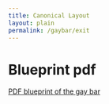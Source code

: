 ```yaml
---
title: Canonical Layout
layout: plain
permalink: /gaybar/exit
---
```

<h1>Blueprint pdf</h1>

<a href="{{ 'gay_bar_mri.pdf' | prepend: 'assets/pdf/' | relative_url}}" >PDF blueprint of the gay bar</a>